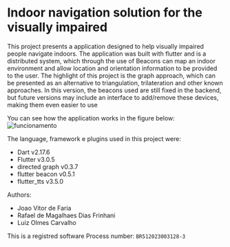 # Indoor navigation solution for the visually impaired

This project presents a application designed to help visually impaired people navigate indoors.
The application was built with flutter and is a distributed system, which through the use of Beacons can map an indoor environment and allow location and orientation information to be provided to the user.
The highlight of this project is the graph approach, which can be presented as an alternative to triangulation, trilateration and other known approaches.
In this version, the beacons used are still fixed in the backend, but future versions may include an interface to add/remove these devices, making them even easier to use

You can see how the application works in the figure below:
![funcionamento](https://github.com/user-attachments/assets/1b700620-92d5-41d6-9c84-b8018a803210)


The language, framework e plugins used in this project were:
- Dart v2.17.6
- Flutter v3.0.5
- directed graph v0.3.7
- flutter beacon v0.5.1
- flutter_tts v3.5.0

Authors: 
- Joao Vitor de Faria
- Rafael de Magalhaes Dias Frinhani
- Luiz Olmes Carvalho 

This is a registred software
Process number: `BR512023003128-3`
